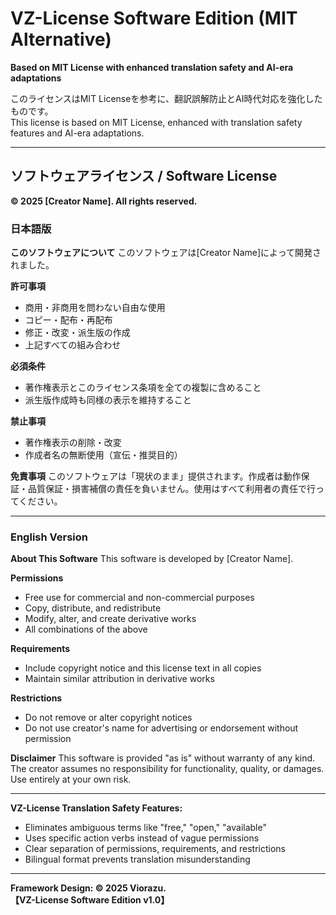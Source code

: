 # VZ-License Software Edition (MIT Alternative)

**Based on MIT License with enhanced translation safety and AI-era adaptations**

このライセンスはMIT Licenseを参考に、翻訳誤解防止とAI時代対応を強化したものです。  
This license is based on MIT License, enhanced with translation safety features and AI-era adaptations.

---

## ソフトウェアライセンス / Software License

**© 2025 [Creator Name]. All rights reserved.**

### 日本語版

**このソフトウェアについて**
このソフトウェアは[Creator Name]によって開発されました。

**許可事項**
- 商用・非商用を問わない自由な使用
- コピー・配布・再配布
- 修正・改変・派生版の作成
- 上記すべての組み合わせ

**必須条件**
- 著作権表示とこのライセンス条項を全ての複製に含めること
- 派生版作成時も同様の表示を維持すること

**禁止事項**
- 著作権表示の削除・改変
- 作成者名の無断使用（宣伝・推奨目的）

**免責事項**
このソフトウェアは「現状のまま」提供されます。作成者は動作保証・品質保証・損害補償の責任を負いません。使用はすべて利用者の責任で行ってください。

---

### English Version

**About This Software**
This software is developed by [Creator Name].

**Permissions**
- Free use for commercial and non-commercial purposes
- Copy, distribute, and redistribute
- Modify, alter, and create derivative works
- All combinations of the above

**Requirements**
- Include copyright notice and this license text in all copies
- Maintain similar attribution in derivative works

**Restrictions**
- Do not remove or alter copyright notices
- Do not use creator's name for advertising or endorsement without permission

**Disclaimer**
This software is provided "as is" without warranty of any kind. The creator assumes no responsibility for functionality, quality, or damages. Use entirely at your own risk.

---

**VZ-License Translation Safety Features:**
- Eliminates ambiguous terms like "free," "open," "available"
- Uses specific action verbs instead of vague permissions
- Clear separation of permissions, requirements, and restrictions
- Bilingual format prevents translation misunderstanding

---

**Framework Design: © 2025 Viorazu.**  
**【VZ-License Software Edition v1.0】**
